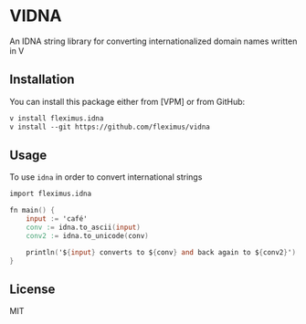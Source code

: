 # VIDNA

An IDNA string library for converting internationalized domain names written in V


## Installation

You can install this package either from [VPM] or from GitHub:

```txt
v install fleximus.idna
v install --git https://github.com/fleximus/vidna
```

## Usage

To use `idna` in order to convert international strings

```v
import fleximus.idna

fn main() {
	input := 'café'
	conv := idna.to_ascii(input)
	conv2 := idna.to_unicode(conv)

	println('${input} converts to ${conv} and back again to ${conv2}')
}
```

## License

MIT